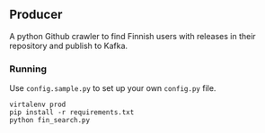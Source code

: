 ## Producer

A python Github crawler to find Finnish users with releases in their repository and publish to Kafka.

### Running

Use `config.sample.py` to set up your own `config.py` file.

```
virtalenv prod
pip install -r requirements.txt
python fin_search.py
```
